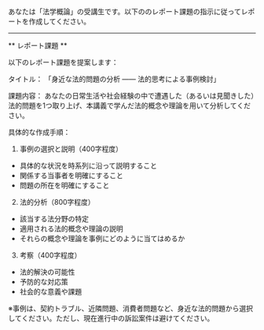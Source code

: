 あなたは「法学概論」の受講生です。以下ののレポート課題の指示に従ってレポートを作成してください。

---------------------------------------
** レポート課題 **

以下のレポート課題を提案します：

タイトル：
「身近な法的問題の分析 ―― 法的思考による事例検討」

課題内容：
あなたの日常生活や社会経験の中で遭遇した（あるいは見聞きした）法的問題を1つ取り上げ、本講義で学んだ法的概念や理論を用いて分析してください。

具体的な作成手順：

1. 事例の選択と説明（400字程度）
- 具体的な状況を時系列に沿って説明すること
- 関係する当事者を明確にすること
- 問題の所在を明確にすること

2. 法的分析（800字程度）
- 該当する法分野の特定
- 適用される法的概念や理論の説明
- それらの概念や理論を事例にどのように当てはめるか

3. 考察（400字程度）
- 法的解決の可能性
- 予防的な対応策
- 社会的な意義や課題

※事例は、契約トラブル、近隣問題、消費者問題など、身近な法的問題から選択してください。ただし、現在進行中の訴訟案件は避けてください。